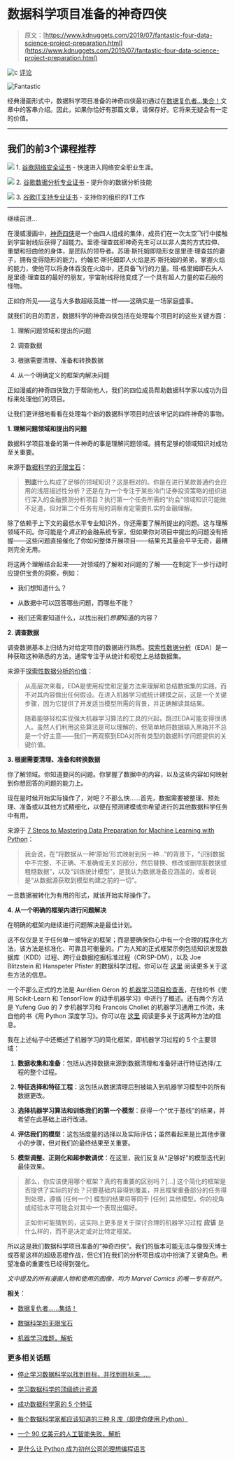# 数据科学项目准备的神奇四侠

> 原文：[https://www.kdnuggets.com/2019/07/fantastic-four-data-science-project-preparation.html](https://www.kdnuggets.com/2019/07/fantastic-four-data-science-project-preparation.html)

![c](../Images/3d9c022da2d331bb56691a9617b91b90.png) [评论](#comments)

![Fantastic](../Images/dcbf50d344595b772342952e5863bf4a.png)

经典漫画形式中，数据科学项目准备的神奇四侠最初通过在[数据复仇者...集合！](/2016/11/data-avengers-assemble.html)文章中的客串介绍。因此，如果你恰好有那篇文章，请保存好。它将来无疑会有一定的价值。

* * *

## 我们的前3个课程推荐

![](../Images/0244c01ba9267c002ef39d4907e0b8fb.png) 1\. [谷歌网络安全证书](https://www.kdnuggets.com/google-cybersecurity) - 快速进入网络安全职业生涯。

![](../Images/e225c49c3c91745821c8c0368bf04711.png) 2\. [谷歌数据分析专业证书](https://www.kdnuggets.com/google-data-analytics) - 提升你的数据分析技能

![](../Images/0244c01ba9267c002ef39d4907e0b8fb.png) 3\. [谷歌IT支持专业证书](https://www.kdnuggets.com/google-itsupport) - 支持你的组织的IT工作

* * *

继续前进...

在漫威漫画中，[神奇四侠](https://en.wikipedia.org/wiki/Fantastic_Four)是一个由四人组成的集体，成员们在一次太空飞行中接触到宇宙射线后获得了超能力。里德·理查兹即神奇先生可以以非人类的方式拉伸、重塑和扭曲他的身体，是团队的领导者。苏珊·斯托姆即隐形女是里德·理查兹的妻子，拥有变得隐形的能力。约翰尼·斯托姆即人火焰是苏·斯托姆的弟弟，掌握火焰的能力，使他可以将身体吞没在火焰中，还具备飞行的力量。班·格里姆即石头人是里德·理查兹的最好的朋友，宇宙射线将他变成了一个具有超人力量的岩石般的怪物。

正如你所见——这与大多数超级英雄一样——这确实是一场家庭盛事。

就我们的目的而言，数据科学的神奇四侠包括在处理每个项目时的这些关键方面：

1.  理解问题领域和提出的问题

1.  调查数据

1.  根据需要清理、准备和转换数据

1.  从一个明确定义的框架内解决问题

正如漫威的神奇四侠致力于帮助他人，我们的四位成员帮助数据科学家以成功为目标来处理他们的项目。

让我们更详细地看看在处理每个新的数据科学项目时应该牢记的四件神奇的事物。

**1\. 理解问题领域和提出的问题**

数据科学项目准备的第一件神奇的事是理解问题领域。拥有足够的领域知识对成功至关重要。

来源于[数据科学的无限宝石](/2019/06/infinity-stones-data-science.html)：

> **到底**什么构成了足够的领域知识？这是相对的。你是在进行某款普通约会应用的浅层描述性分析？还是在为一个专注于某些冷门证券投资策略的组织进行深入的金融预测分析项目？执行第一个任务所需的“约会”领域知识可能微不足道，但对第二个任务有用的洞察肯定需要扎实的金融理解。

除了依赖于上下文的最低水平专业知识外，你还需要了解所提出的问题。这与理解领域不同。你可能是个*真正*的金融系统专家，但如果你对项目中提出的问题没有把握——这些问题直接催化了你如何整体开展项目——结果充其量会平平无奇，最糟则完全无用。

将这两个理解结合起来——对领域的了解和对问题的了解——在制定下一步行动时应提供宝贵的洞察，例如：

+   我们想知道什么？

+   从数据中可以回答哪些问题，而哪些不能？

+   我们还需要知道什么，以找出我们*想要*知道的内容？

**2\. 调查数据**

调查数据基本上归结为对给定项目的数据进行熟悉。[探索性数据分析](https://en.wikipedia.org/wiki/Exploratory_data_analysis)（EDA）是一种获取这种熟悉的方法，通常专注于从统计和视觉上总结数据集。

来源于[探索性数据分析的价值](/2017/04/value-exploratory-data-analysis.html)：

> 从高层次来看，EDA是使用视觉和定量方法来理解和总结数据集的实践，而不对其内容做出任何假设。在进入机器学习或统计建模之前，这是一个关键步骤，因为它提供了开发适当模型所需的背景，并正确解读其结果。
> 
> 随着能够轻松实现强大机器学习算法的工具的兴起，跳过EDA可能变得很诱人。虽然人们利用这些算法是可以理解的，但简单地将数据输入黑箱并不总是一个好主意——我们一再观察到EDA对所有类型的数据科学问题提供的关键价值。

**3\. 根据需要清理、准备和转换数据**

你了解领域。你知道要问的问题。你掌握了数据中的内容，以及这些内容如何映射到你想回答的问题的能力上。

现在是时候开始实际操作了，对吧？不那么快……首先，数据需要被整理、预处理、准备或以其他方式精细化，以便在预测建模或你希望进行的其他数据科学任务中有用。

来源于 [7 Steps to Mastering Data Preparation for Machine Learning with Python](/2019/06/7-steps-mastering-data-preparation-python.html)：

> 我会说，在“将数据从一种‘原始’形式映射到另一种...”的背景下，“识别数据中不完整、不正确、不准确或无关的部分，然后替换、修改或删除脏数据或粗糙数据”，以及“训练统计模型”，是我认为数据准备应涵盖的，或者说是“从数据源获取到模型构建之前的一切”。

一旦数据被转化为有用的形式，就该开始实际操作了。

**4\. 从一个明确的框架内进行问题解决**

在明确的框架内继续进行问题解决是最佳计划。

这不仅仅是关于任何单一或特定的框架；而是要确保你心中有一个合理的程序化方法，该方法是标准化、可靠且可衡量的。广为人知的正式框架示例包括知识发现数据库（KDD）过程、跨行业数据挖掘标准过程（CRISP-DM），以及 Joe Blitzstein 和 Hanspeter Pfister 的数据科学过程。你可以在 [这里](/2016/03/data-science-process-rediscovered.html) 阅读更多关于这些方法的信息。

一个不那么正式的方法是 Aurélien Géron 的 [机器学习项目检查表](/2018/12/machine-learning-project-checklist.html)，在他的书《使用 Scikit-Learn 和 TensorFlow 的动手机器学习》中进行了概述。还有两个方法是 Yufeng Guo 的 7 步机器学习和 Francois Chollet 的机器学习通用工作流，来自他的书《用 Python 深度学习》。你可以在 [这里](/2018/05/general-approaches-machine-learning-process.html) 阅读更多关于这两种方法的信息。

我在上述帖子中还概述了机器学习的简化框架，即机器学习过程的 5 个主要领域：

1.  **数据收集和准备**：包括从选择数据来源到数据清理和准备好进行特征选择/工程的整个过程。

1.  **特征选择和特征工程**：这包括从数据清理后到被输入到机器学习模型中的所有数据更改。

1.  **选择机器学习算法和训练我们的第一个模型**：获得一个“优于基线”的结果，并希望在此基础上进行改进。

1.  **评估我们的模型**：这包括度量的选择以及实际评估；虽然看起来是比其他步骤小的步骤，但对我们的最终结果至关重要。

1.  **模型调整、正则化和超参数调优**：在这里，我们反复从“足够好”的模型迭代到最佳效果。

> 那么，你应该使用哪个框架？真的有重要的区别吗？[...] 这个简化的框架是否提供了实际的好处？只要基础内容得到覆盖，并且框架重叠部分的任务得到处理，遵循 [任何一个] 模型的结果将等同于 [任何] 其他模型。你的视角或经验水平可能会对其中一个表现出偏好。
> 
> 正如你可能猜到的，这实际上更多是关于探讨合理的机器学习过程 **应该** 是什么样的，而不是决定或对比特定框架。

所以这是我们数据科学项目准备的“神奇四侠”。我们的版本可能无法与像毁灭博士或吞星这样的超级恶棍作战，但它们在我们的分析项目成功中扮演了关键角色。希望准备的重要性已经得到强化。

*文中提及的所有漫画人物和使用的图像，均为 Marvel Comics 的唯一专有财产。*

**相关**：

+   [数据复仇者……集结！](/2016/11/data-avengers-assemble.html)

+   [数据科学的无限宝石](/2019/06/infinity-stones-data-science.html)

+   [机器学习难题，解析](/2019/06/machine-learning-puzzle-explained.html)

### 更多相关话题

+   [停止学习数据科学以找到目标，并找到目标来……](https://www.kdnuggets.com/2021/12/stop-learning-data-science-find-purpose.html)

+   [学习数据科学的顶级统计资源](https://www.kdnuggets.com/2021/12/springboard-top-resources-learn-data-science-statistics.html)

+   [成功数据科学家的 5 个特征](https://www.kdnuggets.com/2021/12/5-characteristics-successful-data-scientist.html)

+   [每个数据科学家都应该知道的三种 R 库（即使你使用 Python）](https://www.kdnuggets.com/2021/12/three-r-libraries-every-data-scientist-know-even-python.html)

+   [一个 90 亿美元的人工智能失败，解析](https://www.kdnuggets.com/2021/12/9b-ai-failure-examined.html)

+   [是什么让 Python 成为初创公司的理想编程语言](https://www.kdnuggets.com/2021/12/makes-python-ideal-programming-language-startups.html)
